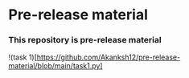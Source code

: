 # Pre-release material

### This repository is pre-release material

!(task 1)[https://github.com/Akanksh12/pre-release-material/blob/main/task1.py]

